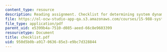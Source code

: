```yaml
---
content_type: resource
description: Reading assignment. Checklist for determining system dynamics model correctness.
file: https://ol-ocw-studio-app-qa.s3.amazonaws.com/courses/15-988-system-dynamics-self-study-fall-1998-spring-1999/950d5b0ba917063685e3e9bc7d328844_checklist.pdf
file_type: application/pdf
parent_uid: e5399b4a-7510-d085-aeed-66c8e9603399
resourcetype: Document
title: checklist.pdf
uid: 950d5b0b-a917-0636-85e3-e9bc7d328844
---
```

